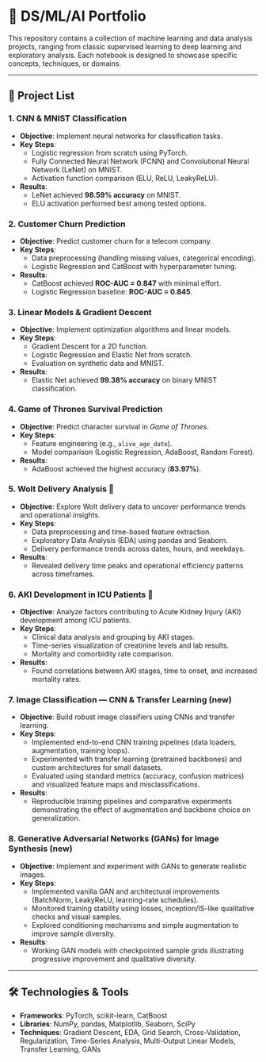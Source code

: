 # 🧠 DS/ML/AI Portfolio

This repository contains a collection of machine learning and data analysis projects, ranging from classic supervised learning to deep learning and exploratory analysis. Each notebook is designed to showcase specific concepts, techniques, or domains.

---

## 📁 Project List

### 1. **CNN & MNIST Classification**
- **Objective**: Implement neural networks for classification tasks.
- **Key Steps**:
  - Logistic regression from scratch using PyTorch.
  - Fully Connected Neural Network (FCNN) and Convolutional Neural Network (LeNet) on MNIST.
  - Activation function comparison (ELU, ReLU, LeakyReLU).
- **Results**:
  - LeNet achieved **98.59% accuracy** on MNIST.
  - ELU activation performed best among tested options.

### 2. **Customer Churn Prediction**
- **Objective**: Predict customer churn for a telecom company.
- **Key Steps**:
  - Data preprocessing (handling missing values, categorical encoding).
  - Logistic Regression and CatBoost with hyperparameter tuning.
- **Results**:
  - CatBoost achieved **ROC-AUC = 0.847** with minimal effort.
  - Logistic Regression baseline: **ROC-AUC = 0.845**.

### 3. **Linear Models & Gradient Descent**
- **Objective**: Implement optimization algorithms and linear models.
- **Key Steps**:
  - Gradient Descent for a 2D function.
  - Logistic Regression and Elastic Net from scratch.
  - Evaluation on synthetic data and MNIST.
- **Results**:
  - Elastic Net achieved **99.38% accuracy** on binary MNIST classification.

### 4. **Game of Thrones Survival Prediction**
- **Objective**: Predict character survival in *Game of Thrones*.
- **Key Steps**:
  - Feature engineering (e.g., `alive_age_date`).
  - Model comparison (Logistic Regression, AdaBoost, Random Forest).
- **Results**:
  - AdaBoost achieved the highest accuracy (**83.97%**).

### 5. **Wolt Delivery Analysis** 🛵
- **Objective**: Explore Wolt delivery data to uncover performance trends and operational insights.
- **Key Steps**:
  - Data preprocessing and time-based feature extraction.
  - Exploratory Data Analysis (EDA) using pandas and Seaborn.
  - Delivery performance trends across dates, hours, and weekdays.
- **Results**:
  - Revealed delivery time peaks and operational efficiency patterns across timeframes.

### 6. **AKI Development in ICU Patients** 🏥
- **Objective**: Analyze factors contributing to Acute Kidney Injury (AKI) development among ICU patients.
- **Key Steps**:
  - Clinical data analysis and grouping by AKI stages.
  - Time-series visualization of creatinine levels and lab results.
  - Mortality and comorbidity rate comparison.
- **Results**:
  - Found correlations between AKI stages, time to onset, and increased mortality rates.

### 7. **Image Classification — CNN & Transfer Learning** (new)
- **Objective**: Build robust image classifiers using CNNs and transfer learning.
- **Key Steps**:
  - Implemented end-to-end CNN training pipelines (data loaders, augmentation, training loops).
  - Experimented with transfer learning (pretrained backbones) and custom architectures for small datasets.
  - Evaluated using standard metrics (accuracy, confusion matrices) and visualized feature maps and misclassifications.
- **Results**:
  - Reproducible training pipelines and comparative experiments demonstrating the effect of augmentation and backbone choice on generalization.

### 8. **Generative Adversarial Networks (GANs) for Image Synthesis** (new)
- **Objective**: Implement and experiment with GANs to generate realistic images.
- **Key Steps**:
  - Implemented vanilla GAN and architectural improvements (BatchNorm, LeakyReLU, learning-rate schedules).
  - Monitored training stability using losses, inception/IS-like qualitative checks and visual samples.
  - Explored conditioning mechanisms and simple augmentation to improve sample diversity.
- **Results**:
  - Working GAN models with checkpointed sample grids illustrating progressive improvement and qualitative diversity.

---

## 🛠️ Technologies & Tools
- **Frameworks**: PyTorch, scikit-learn, CatBoost
- **Libraries**: NumPy, pandas, Matplotlib, Seaborn, SciPy
- **Techniques**: Gradient Descent, EDA, Grid Search, Cross-Validation, Regularization, Time-Series Analysis, Multi-Output Linear Models, Transfer Learning, GANs

